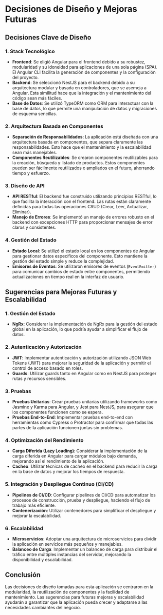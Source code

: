 # Decisiones de Diseño y Mejoras Futuras

## Decisiones Clave de Diseño

### 1. Stack Tecnológico
- **Frontend**: Se eligió Angular para el frontend debido a su robustez, modularidad y su idoneidad para aplicaciones de una sola página (SPA). El Angular CLI facilita la generación de componentes y la configuración del proyecto.
- **Backend**: Se seleccionó NestJS para el backend debido a su arquitectura modular y basada en controladores, que se asemeja a Angular. Esta similitud hace que la integración y el mantenimiento del código sean más fáciles.
- **Base de Datos**: Se utilizó TypeORM como ORM para interactuar con la base de datos, lo que permite una manipulación de datos y migraciones de esquema sencillas.

### 2. Arquitectura Basada en Componentes
- **Separación de Responsabilidades**: La aplicación está diseñada con una arquitectura basada en componentes, que separa claramente las responsabilidades. Esto hace que el mantenimiento y la escalabilidad sean más manejables.
- **Componentes Reutilizables**: Se crearon componentes reutilizables para la creación, búsqueda y listado de productos. Estos componentes pueden ser fácilmente reutilizados o ampliados en el futuro, ahorrando tiempo y esfuerzo.

### 3. Diseño de API
- **API RESTful**: El backend fue construido utilizando principios RESTful, lo que facilita la interacción con el frontend. Las rutas están claramente definidas para todas las operaciones CRUD (Crear, Leer, Actualizar, Eliminar).
- **Manejo de Errores**: Se implementó un manejo de errores robusto en el backend con excepciones HTTP para proporcionar mensajes de error claros y consistentes.

### 4. Gestión del Estado
- **Estado Local**: Se utilizó el estado local en los componentes de Angular para gestionar datos específicos del componente. Esto mantiene la gestión del estado simple y reduce la complejidad.
- **Emisores de Eventos**: Se utilizaron emisores de eventos (`EventEmitter`) para comunicar cambios de estado entre componentes, permitiendo actualizaciones en tiempo real en la interfaz de usuario.

## Sugerencias para Mejoras Futuras y Escalabilidad

### 1. Gestión del Estado
- **NgRx**: Considerar la implementación de NgRx para la gestión del estado global en la aplicación, lo que podría ayudar a simplificar el flujo de datos.

### 2. Autenticación y Autorización
- **JWT**: Implementar autenticación y autorización utilizando JSON Web Tokens (JWT) para mejorar la seguridad de la aplicación y permitir el control de acceso basado en roles.
- **Guards**: Utilizar guards tanto en Angular como en NestJS para proteger rutas y recursos sensibles.

### 3. Pruebas
- **Pruebas Unitarias**: Crear pruebas unitarias utilizando frameworks como Jasmine y Karma para Angular, y Jest para NestJS, para asegurar que los componentes funcionen como se espera.
- **Pruebas End-to-End**: Implementar pruebas end-to-end con herramientas como Cypress o Protractor para confirmar que todas las partes de la aplicación funcionen juntas sin problemas.

### 4. Optimización del Rendimiento
- **Carga Diferida (Lazy Loading)**: Considerar la implementación de la carga diferida en Angular para cargar módulos bajo demanda, mejorando así el rendimiento de la aplicación.
- **Cacheo**: Utilizar técnicas de cacheo en el backend para reducir la carga en la base de datos y mejorar los tiempos de respuesta.

### 5. Integración y Despliegue Continuo (CI/CD)
- **Pipelines de CI/CD**: Configurar pipelines de CI/CD para automatizar los procesos de construcción, prueba y despliegue, haciendo el flujo de trabajo más eficiente.
- **Contenerización**: Utilizar contenedores para simplificar el despliegue y mejorar la escalabilidad.

### 6. Escalabilidad
- **Microservicios**: Adoptar una arquitectura de microservicios para dividir la aplicación en servicios más pequeños y manejables.
- **Balanceo de Carga**: Implementar un balanceo de carga para distribuir el tráfico entre múltiples instancias del servidor, mejorando la disponibilidad y escalabilidad.

## Conclusión

Las decisiones de diseño tomadas para esta aplicación se centraron en la modularidad, la reutilización de componentes y la facilidad de mantenimiento. Las sugerencias para futuras mejoras y escalabilidad ayudarán a garantizar que la aplicación pueda crecer y adaptarse a las necesidades cambiantes del negocio.
